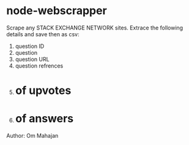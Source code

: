 # node-webscrapper
Scrape any STACK EXCHANGE NETWORK sites.
Extrace the following details and save then as csv:
1. question ID
2. question
3. question URL
4. question refrences
5. # of upvotes
6. # of answers

Author: Om Mahajan
